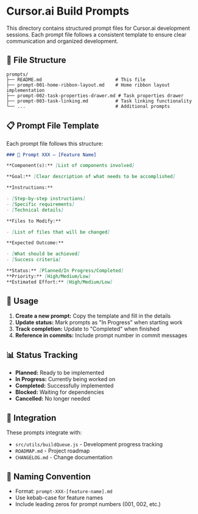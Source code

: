 # Cursor.ai Build Prompts

This directory contains structured prompt files for Cursor.ai development sessions. Each prompt file follows a consistent template to ensure clear communication and organized development.

## 📁 File Structure

```
prompts/
├── README.md                           # This file
├── prompt-001-home-ribbon-layout.md    # Home ribbon layout implementation
├── prompt-002-task-properties-drawer.md # Task properties drawer
├── prompt-003-task-linking.md          # Task linking functionality
└── ...                                 # Additional prompts
```

## 📋 Prompt File Template

Each prompt file follows this structure:

```markdown
### 🧠 Prompt XXX – [Feature Name]

**Component(s):** [List of components involved]

**Goal:** [Clear description of what needs to be accomplished]

**Instructions:**

- [Step-by-step instructions]
- [Specific requirements]
- [Technical details]

**Files to Modify:**

- [List of files that will be changed]

**Expected Outcome:**

- [What should be achieved]
- [Success criteria]

**Status:** [Planned/In Progress/Completed]
**Priority:** [High/Medium/Low]
**Estimated Effort:** [High/Medium/Low]
```

## 🚀 Usage

1. **Create a new prompt:** Copy the template and fill in the details
2. **Update status:** Mark prompts as "In Progress" when starting work
3. **Track completion:** Update to "Completed" when finished
4. **Reference in commits:** Include prompt number in commit messages

## 📊 Status Tracking

- **Planned:** Ready to be implemented
- **In Progress:** Currently being worked on
- **Completed:** Successfully implemented
- **Blocked:** Waiting for dependencies
- **Cancelled:** No longer needed

## 🔗 Integration

These prompts integrate with:

- `src/utils/buildQueue.js` - Development progress tracking
- `ROADMAP.md` - Project roadmap
- `CHANGELOG.md` - Change documentation

## 📝 Naming Convention

- Format: `prompt-XXX-[feature-name].md`
- Use kebab-case for feature names
- Include leading zeros for prompt numbers (001, 002, etc.)
